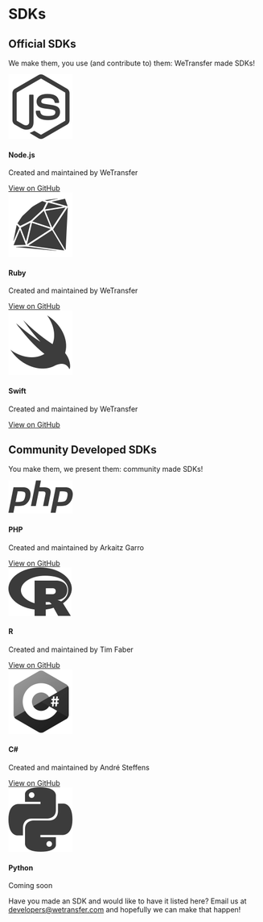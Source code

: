 # SDKs

## Official SDKs

We make them, you use (and contribute to) them: WeTransfer made SDKs!

<section class="sdks">
  <article class="sdk sdk-node">
    <img src="images/sdks/node-js.svg" class="sdk__logo">
    <div class="info">
      <h4 class="sdk__title">Node.js</h4>
      <p>Created and maintained by WeTransfer</p>
    </div>
    <a href="https://github.com/WeTransfer/wt-js-sdk" class="button" target="blank">View on GitHub</a>
  </article>
  <article class="sdk sdk-ruby">
    <img src="images/sdks/ruby.svg" class="sdk__logo">
    <div class="info">
      <h4 class="sdk__title">Ruby</h4>
      <p>Created and maintained by WeTransfer</p>
    </div>
    <a href="https://github.com/WeTransfer/wetransfer_ruby_sdk" class="button" target="blank">View on GitHub</a>
  </article>
  <article class="sdk sdk-swift">
    <img src="images/sdks/swift.svg" class="sdk__logo">
    <div class="info">
      <h4 class="sdk__title">Swift</h4>
      <p>Created and maintained by WeTransfer</p>
    </div>
    <a href="https://github.com/WeTransfer/WeTransfer-Swift-SDK" class="button" target="blank">View on GitHub</a>
  </article>
</section>

## Community Developed SDKs

You make them, we present them: community made SDKs!

<section class="sdks">
  <article class="sdk sdk-php">
    <img src="images/sdks/php.svg" class="sdk__logo">
    <div class="info">
      <h4 class="sdk__title">PHP</h4>
      <p>Created and maintained by Arkaitz Garro</p>
    </div>
    <a href="https://github.com/arkaitzgarro/wetransfer-php-sdk" class="button" target="blank">View on GitHub</a>
  </article>
  <article class="sdk sdk-r">
    <img src="images/sdks/r.svg" class="sdk__logo">
    <div class="info">
      <h4 class="sdk__title">R</h4>
      <p>Created and maintained by Tim Faber</p>
    </div>
    <a href="https://github.com/tfaber/wetransfeR" class="button" target="blank">View on GitHub</a>
  </article>
    <article class="sdk sdk-c-sharp">
    <img src="images/sdks/c-sharp.svg" class="sdk__logo">
    <div class="info">
      <h4 class="sdk__title">C#</h4>
      <p>Created and maintained by André Steffens</p>
    </div>
    <a href="https://github.com/Steffens-Bridgemate/WeTransfer-C-wrapper/" class="button" target="blank">View on GitHub</a>
  </article>
  <article class="sdk sdk-python coming-soon">
    <img src="images/sdks/python.svg" class="sdk__logo">
    <div class="info">
      <h4 class="sdk__title">Python</h4>
      <p>Coming soon</p>
    </div>
  </article>
  <aside class="notice">
Have you made an SDK and would like to have it listed here? Email us at <a href="mailto:developers@wetransfer.com">developers@wetransfer.com</a> and hopefully we can make that happen!</aside>

</section>

